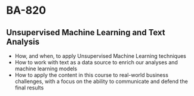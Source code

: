 # BA-820
## Unsupervised Machine Learning and Text Analysis

- How, and when, to apply Unsupervised Machine Learning techniques
- How to work with text as a data source to enrich our analyses and machine learning models
- How to apply the content in this course to real-world business challenges, with a focus on the ability to communicate and defend the final results

